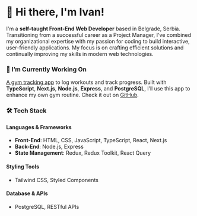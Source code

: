 # 👋 Hi there, I'm Ivan!

I'm a **self-taught Front-End Web Developer** based in Belgrade, Serbia. Transitioning from a successful career as a Project Manager, I've combined my organizational expertise with my passion for coding to build interactive, user-friendly applications. My focus is on crafting efficient solutions and continually improving my skills in modern web technologies.

### 🔨 I’m Currently Working On  
[A gym tracking app](https://liftnotes.vercel.app/) to log workouts and track progress. Built with **TypeScript**, **Next.js**, **Node.js**, **Express**, and **PostgreSQL**, I’ll use this app to enhance my own gym routine. Check it out on [GitHub](https://github.com/IvanVolnov/lift-notes-app).


### 🛠️ Tech Stack

#### **Languages & Frameworks**
- **Front-End**: HTML, CSS, JavaScript, TypeScript, React, Next.js
- **Back-End**: Node.js, Express
- **State Management**: Redux, Redux Toolkit, React Query

#### **Styling Tools**
- Tailwind CSS, Styled Components

#### **Database & APIs**
- PostgreSQL, RESTful APIs



<!--
**IvanVolnov/ivanvolnov** is a ✨ _special_ ✨ repository because its `README.md` (this file) appears on your GitHub profile.

Here are some ideas to get you started:

- 🔭 I’m currently working on ...
- 🌱 I’m currently learning ...
- 👯 I’m looking to collaborate on ...
- 🤔 I’m looking for help with ...
- 💬 Ask me about ...
- 📫 How to reach me: ...
- 😄 Pronouns: ...
- ⚡ Fun fact: ...
-->
